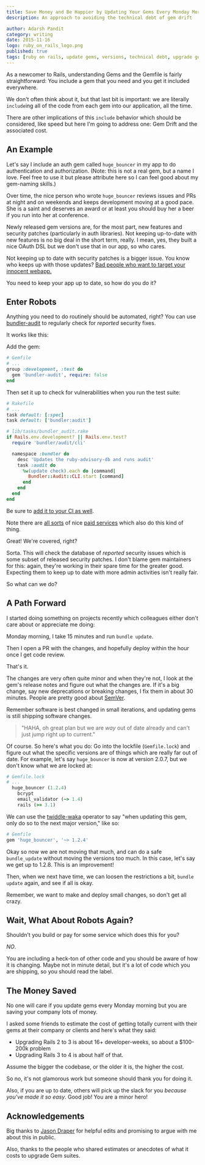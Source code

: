 ```yaml
---
title: Save Money and Be Happier by Updating Your Gems Every Monday Morning
description: An approach to avoiding the technical debt of gem drift

author: Adarsh Pandit
category: writing
date: 2015-11-16
logo: ruby_on_rails_logo.png
published: true
tags: [ruby on rails, update gems, versions, technical debt, upgrade gems]
---
```


As a newcomer to Rails,
understanding Gems and the Gemfile
is fairly straightforward:
You include a gem that you need
and you get it included everywhere.

We don't often think about it,
but that last bit is important:
we are literally `include`ing
all of the code from each gem
into our application, all the time.

There are other implications of
this `include` behavior which should be considered,
like speed
but here I'm going to address one:
Gem Drift and the associated cost.

## An Example

Let's say I include an auth gem called `huge_bouncer`
in my app to do authentication and authorization.
(Note: this is not a real gem, but a name I love.
Feel free to use it but please attribute here
so I can feel good about my gem-naming skills.)

Over time, the nice person who wrote `huge_bouncer`
reviews issues and PRs at night and on weekends
and keeps development moving at a good pace.
She is a saint and deserves an award
or at least you should buy her a beer
if you run into her at conference.

Newly released gem versions are, for the most part,
new features and security patches
(particularly in auth libraries).
Not keeping up-to-date with new features
is no big deal in the short term, really.
I mean, yes, they built a nice OAuth DSL
but we don't use that in our app, so who cares.

Not keeping up to date with security patches is a bigger issue.
You know who keeps up with those updates?
[Bad people who want to target your innocent webapp.][1]

You need to keep your app up to date,
so how do you do it?

[1]: http://www.phrack.org/papers/attacking_ruby_on_rails.html

## Enter Robots
Anything you need to do routinely
should be automated, right?
You can use [bundler-audit]
to regularly check for _reported_ security fixes.

[bundler-audit]: https://github.com/rubysec/bundler-audit

It works like this:

Add the gem:

```ruby
# Gemfile
# ...
group :development, :test do
  gem 'bundler-audit', require: false
end
```

Then set it up to check for vulnerabilities
when you run the test suite:

```ruby
# Rakefile
# ...
task default: [:spec]
task default: ['bundler:audit']
```

```ruby
# lib/tasks/bundler_audit.rake
if Rails.env.development? || Rails.env.test?
  require 'bundler/audit/cli'

  namespace :bundler do
    desc 'Updates the ruby-advisory-db and runs audit'
    task :audit do
      %w(update check).each do |command|
        Bundler::Audit::CLI.start [command]
      end
    end
  end
end
```

Be sure to [add it to your CI as well][2].

[2]: /automatically-check-gem-vulnerabilities-in-circle-ci

Note there are [all sorts] of nice
[paid services] which also do
this kind of thing.

[all sorts]: https://appcanary.com/
[paid services]: https://www.datadoghq.com/lpg/

Great! We're covered, right?

Sorta. This will check the database
of _reported_ security issues
which is some subset of released security patches.
I don't blame gem maintainers for this:
again, they're working in their spare time
for the greater good.
Expecting them to keep up to date
with more admin activities
isn't really fair.

So what can we do?

## A Path Forward

I started doing something on projects recently
which colleagues either don't care about
or appreciate me doing:

Monday morning,
I take 15 minutes
and run `bundle update`.

Then I open a PR with the changes,
and hopefully deploy within the hour
once I get code review.

That's it.

The changes are very often quite minor
and when they're not,
I look at the gem's release notes
and figure out what the changes are.
If it's a big change,
say new deprecations or
breaking changes,
I fix them in about 30 minutes.
People are pretty good about [SemVer].

Remember software is best changed
in small iterations,
and updating gems
is still shipping software changes.

[SemVer]: http://semver.org/

> "HAHA, oh great plan but we are _way_ out of date already and can't just jump right up to current."

Of course. So here's what you do:
Go into the lockfile (`Gemfile.lock`)
and figure out what the specific versions
are of things which are really far out of date.
For example, let's say `huge_bouncer`
is now at version 2.0.7,
but we don't know what we are locked at:

```ruby
# Gemfile.lock
# ...
  huge_bouncer (1.2.4)
    bcrypt
    email_validator (~> 1.4)
    rails (>= 3.1)
```

We can use the [twiddle-waka] operator to say
"when updating this gem,
only do so to the next major version,"
like so:

[twiddle-waka]: https://robots.thoughtbot.com/rubys-pessimistic-operator

```ruby
# Gemfile
gem 'huge_bouncer', '~> 1.2.4'
```

Okay so now we are not moving that much,
and can do a safe `bundle_update`
without moving the versions too much.
In this case, let's say we get up to 1.2.8.
This is an improvement!

Then, when we next have time,
we can loosen the restrictions a bit,
`bundle update` again,
and see if all is okay.

Remember, we want to make and deploy
small changes, so don't get all crazy.

## Wait, What About Robots Again?

Shouldn't you build or pay for some service
which does this for you?

*NO*.

You are including a heck-ton of other code
and you should be aware of
how it is changing.
Maybe not in minute detail,
but it's a lot of code
which you are shipping,
so you should read the label.

## The Money Saved

No one will care if you update gems
every Monday morning
but you are saving your company
lots of money.

I asked some friends
to estimate the cost of
getting totally current with their gems
at their company or clients
and here's what they said:

* Upgrading Rails 2 to 3 is about 16+
developer-weeks, so about a $100-200k problem
* Upgrading Rails 3 to 4 is about half of that.

Assume the bigger the codebase,
or the older it is,
the higher the cost.

So no, it's not glamorous work
but someone should thank you for doing it.

Also, if you are up to date,
others will pick up the slack for you
_because you've made it so easy_.
Good job! You are a minor hero!

## Acknowledgements

Big thanks to [Jason Draper]
for helpful edits
and promising to argue with me about this
in public.

Also, thanks to the people who
shared estimates or anecdotes
of what it costs to upgrade
Gem suites.

[Jason Draper]: https://twitter.com/drapergeek
